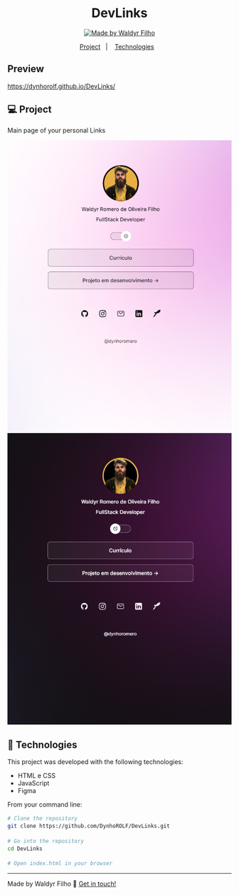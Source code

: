 <h1 align="center"> DevLinks </h1>

<p align="center">
  <a href="https://www.linkedin.com/in/waldyr-romero-de-oliveira-filho-357bb013a/">
    <img alt="Made by Waldyr Filho" src="https://img.shields.io/badge/made%20by-WaldyrFilho-%2304D361">
  </a>
</p>
<p align="center">
  <a href="#-project">Project</a>&nbsp;&nbsp;&nbsp;|&nbsp;&nbsp;&nbsp;
  <a href="#-technologies">Technologies</a>&nbsp;&nbsp;&nbsp;
</p>

## Preview
https://dynhorolf.github.io/DevLinks/

## 💻 Project

<p>Main page of your personal Links</p>

<img alt="Light Theme" src=".github/image-2.png"/>
<img alt="Dark Theme" src=".github/image-1.png"/>

## :rocket: Technologies

This project was developed with the following technologies:

- HTML e CSS
- JavaScript
- Figma

From your command line:

```bash
# Clone the repository
git clone https://github.com/DynhoROLF/DevLinks.git

# Go into the repository
cd DevLinks

# Open index.html in your browser
``` 

---

Made by Waldyr Filho :wave: [Get in touch!](https://www.linkedin.com/in/waldyr-romero-de-oliveira-filho-357bb013a/)
